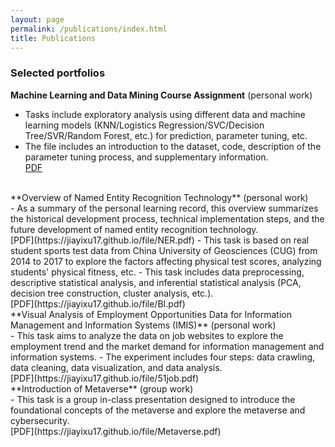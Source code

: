 ```yaml
---
layout: page
permalink: /publications/index.html
title: Publications
---
```

### Selected portfolios
**Machine Learning and Data Mining Course Assignment** (personal work)<br>
- Tasks include exploratory analysis using different data and machine learning models (KNN/Logistics Regression/SVC/Decision Tree/SVR/Random Forest, etc.) for prediction, parameter tuning, etc.
- The file includes an introduction to the dataset, code, description of the parameter tuning process, and supplementary information.<br>
[PDF](https://jiayixu17.github.io/file/ML.pdf)
<br>
**Overview of Named Entity Recognition Technology** (personal work)<br>
- As a summary of the personal learning record, this overview summarizes the historical development process, technical implementation steps, and the future development of named entity recognition technology.<br>
[PDF](https://jiayixu17.github.io/file/NER.pdf)
<br<
**Data Mining and Analysis of College Physical Tests** (group work)<br>
- This task is based on real student sports test data from China University of Geosciences (CUG) from 2014 to 2017 to explore the factors affecting physical test scores, analyzing students' physical fitness, etc.
- This task includes data preprocessing, descriptive statistical analysis, and inferential statistical analysis (PCA, decision tree construction, cluster analysis, etc.).<br>
[PDF](https://jiayixu17.github.io/file/BI.pdf)
<br>
**Visual Analysis of Employment Opportunities Data for Information Management and Information Systems (IMIS)** (personal work)<br>
- This task aims to analyze the data on job websites to explore the employment trend and the market demand for information management and information systems.
- The experiment includes four steps: data crawling, data cleaning, data visualization, and data analysis.<br>
[PDF](https://jiayixu17.github.io/file/51job.pdf)
<br>
**Introduction of Metaverse** (group work)<br>
- This task is a group in-class presentation designed to introduce the foundational concepts of the metaverse and explore the metaverse and cybersecurity.<br>
[PDF](https://jiayixu17.github.io/file/Metaverse.pdf)  
